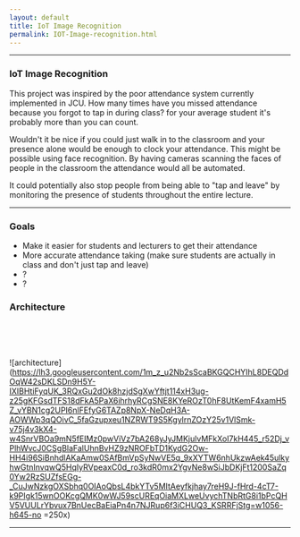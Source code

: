 ```yaml
---
layout: default
title: IoT Image Recognition
permalink: IOT-Image-recognition.html
---
```


---

### IoT Image Recognition
This project was inspired by the poor attendance system currently implemented in JCU. How many times have you missed attendance because you forgot to tap in during class? for your average student it's probably more than you can count.

Wouldn't it be nice if you could just walk in to the classroom and your presence alone would be enough to clock your attendance.
This might be possible using face recognition. By having cameras scanning the faces of people in the classroom the attendance would all be automated. 

It could potentially also stop people from being able to "tap and leave" by monitoring the presence of students throughout the entire lecture.


---

### Goals

- Make it easier for students and lecturers to get their attendance
- More accurate attendance taking (make sure students are actually in class and don't just tap and leave)
- ?
- ?

### Architecture
<br>
<br>
<br>


![architecture](https://lh3.googleusercontent.com/1m_z_u2Nb2sScaBKGQCHYIhL8DEQDdOqW42sDKLSDn9H5Y-IXIBHtiFyqUK_3RQxGu2dOk8hzjdSgXwYftjt114xH3ug-z25gKFGsdTFS18dFkA5PaX6ihrhyRCgSNE8KYeROzT0hF8UtKemF4xamH5Z_vYBN1cg2UPI6nlFEfyG6TAZp8NpX-NeDqH3A-AOWWp3qQOivC_5faGzupxeu1NZRWT9S5KgylrnZOzY25v1VlSmk-v75j4v3kX4-w4SnrVBOa9mN5fEIMz0pwViVz7bA268yJyJMKjulvMFkXoI7kH445_r52Dj_vPlhWvcJ0CSgBlaFalUhnBvHZ9zNROFbTD1KydG2Ow-HH4i96SiBnhdlAKaAmw0SAfBmVpSyNwVE5q_9xXYTW6nhUkzwAek45ulkyhwGtnInvqwQ5HqIyRVpeaxC0d_ro3kdR0mx2YgvNe8wSiJbDKjFt1200SaZq0Yw2RzSUZfsEGg-_CuJwNzkgOXSbhq0OIAoQbsL4bkYTv5MItAeyfkjhay7reH9J-fHrd-4cT7-k9PIgk15wnOOKcgQMK0wWJ59scUREqOiaMXLweUvychTNbRtG8i1bPcQHV5VUULrYbvux7BnUecBaEiaPn4n7NJRup6f3iCHUQ3_KSRRFjStg=w1056-h645-no =250x)


---

